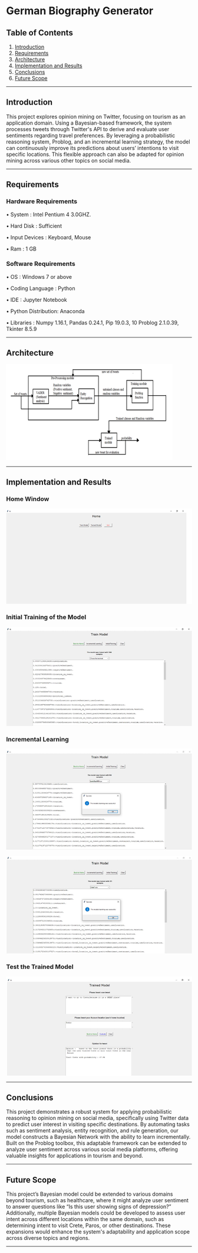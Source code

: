 # German Biography Generator

## Table of Contents
1. [Introduction](#introduction)
2. [Requirements](#requirements)
3. [Architecture](#architecture)
4. [Implementation and Results](#implementation-and-results)
5. [Conclusions](#conclusions)
6. [Future Scope](#future-scope)

---

## Introduction

This project explores opinion mining on Twitter, focusing on tourism as an application domain. Using a Bayesian-based framework, the system processes tweets through Twitter's API to derive and evaluate user sentiments regarding travel preferences. By leveraging a probabilistic reasoning system, Problog, and an incremental learning strategy, the model can continuously improve its predictions about users’ intentions to visit specific locations. This flexible approach can also be adapted for opinion mining across various other topics on social media.


---

## Requirements

### Hardware Requirements

  • System : Intel Pentium 4 3.0GHZ. 
  
  • Hard Disk : Sufficient 
  
  • Input Devices : Keyboard, Mouse 
  
  • Ram : 1 GB 

### Software Requirements 

  • OS : Windows 7 or above 
  
  • Coding Language : Python 
  
  • IDE : Jupyter Notebook 
  
  • Python Distribution: Anaconda 
  
  • Libraries : Numpy 1.16.1, Pandas 0.24.1, Pip 19.0.3, 10 Problog 2.1.0.39, Tkinter 8.5.9



---

## Architecture

![image](https://github.com/edwin-samuel-giftson/My-Projects/blob/main/My%20Projects/Tourism-Visit-Likelihood/Architecture.png?raw=true)


---

## Implementation and Results

### Home Window

![image](https://github.com/edwin-samuel-giftson/My-Projects/blob/main/My%20Projects/Tourism-Visit-Likelihood/Implementation%20and%20Results/1_Home%20Window.png?raw=true)

### Initial Training of the Model

![image](https://github.com/edwin-samuel-giftson/My-Projects/blob/main/My%20Projects/Tourism-Visit-Likelihood/Implementation%20and%20Results/2_Initial%20Training%20of%20the%20Model.png?raw=true)

### Incremental Learning

![image](https://github.com/edwin-samuel-giftson/My-Projects/blob/main/My%20Projects/Tourism-Visit-Likelihood/Implementation%20and%20Results/3_Incremental%20Learning%201.png?raw=true)

![image](https://github.com/edwin-samuel-giftson/My-Projects/blob/main/My%20Projects/Tourism-Visit-Likelihood/Implementation%20and%20Results/4_Incremental%20Learning%202.png?raw=true)

### Test the Trained Model

![image](https://github.com/edwin-samuel-giftson/My-Projects/blob/main/My%20Projects/Tourism-Visit-Likelihood/Implementation%20and%20Results/5_Test%20the%20Trained%20Model.png?raw=true)

---

## Conclusions

This project demonstrates a robust system for applying probabilistic reasoning to opinion mining on social media, specifically using Twitter data to predict user interest in visiting specific destinations. By automating tasks such as sentiment analysis, entity recognition, and rule generation, our model constructs a Bayesian Network with the ability to learn incrementally. Built on the Problog toolbox, this adaptable framework can be extended to analyze user sentiment across various social media platforms, offering valuable insights for applications in tourism and beyond.


---

## Future Scope

This project’s Bayesian model could be extended to various domains beyond tourism, such as healthcare, where it might analyze user sentiment to answer questions like “Is this user showing signs of depression?” Additionally, multiple Bayesian models could be developed to assess user intent across different locations within the same domain, such as determining intent to visit Crete, Paros, or other destinations. These expansions would enhance the system's adaptability and application scope across diverse topics and regions.

--- 


